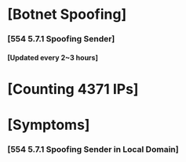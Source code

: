 # [Botnet Spoofing]
### [554 5.7.1 Spoofing Sender]
#### [Updated every 2~3 hours]

# [Counting 4371 IPs]

# [Symptoms] 
###   [554 5.7.1 Spoofing Sender in Local Domain]
